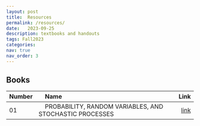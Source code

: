 ```yaml
---
layout: post
title:  Resources
permalink: /resources/
date:   2023-09-25
description: textbooks and handouts
tags: Fall2023
categories:
nav: true
nav_order: 3
---
```

## Books

| Number | &nbsp; &nbsp; Name                                                | Link                                           |
| :----  | :---------------------------------------------------------------  | ---------------------------------------------: |
| 01     | &nbsp; &nbsp; PROBABILITY, RANDOM VARIABLES, AND STOCHASTIC PROCESSES &nbsp; &nbsp;| <a href='/assets/Fall2023/zip/papoulis.zip'>link</a> |



<!-- ## Course Videos -->

<!-- | Session | &nbsp; &nbsp; Name                                                    | Link                                   |
| :----   | :--------------------------------------------------------------- | ---------------------------------------------: | -->





<!-- ## TA Classes Problems

| Session | &nbsp; &nbsp; Name                                                    | Link                                   |
| :----   | :--------------------------------------------------------------- | ---------------------------------------------: | -->



<!-- ## Extra resources

| Number | &nbsp; &nbsp; Topic                                                    | Link                                   |
| :----   | :--------------------------------------------------------------- | ---------------------------------------------: | -->